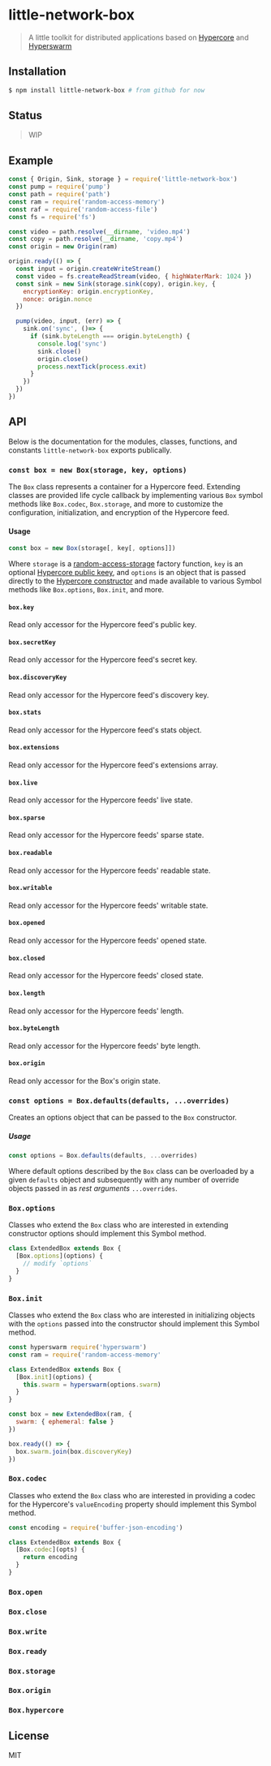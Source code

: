 little-network-box
==================

> A little toolkit for distributed applications based on
> [Hypercore][hypercore] and [Hyperswarm][hyperswarm]

## Installation

```sh
$ npm install little-network-box # from github for now
```

## Status

> WIP

## Example

```js
const { Origin, Sink, storage } = require('little-network-box')
const pump = require('pump')
const path = require('path')
const ram = require('random-access-memory')
const raf = require('random-access-file')
const fs = require('fs')

const video = path.resolve(__dirname, 'video.mp4')
const copy = path.resolve(__dirname, 'copy.mp4')
const origin = new Origin(ram)

origin.ready(() => {
  const input = origin.createWriteStream()
  const video = fs.createReadStream(video, { highWaterMark: 1024 })
  const sink = new Sink(storage.sink(copy), origin.key, {
    encryptionKey: origin.encryptionKey,
    nonce: origin.nonce
  })

  pump(video, input, (err) => {
    sink.on('sync', ()=> {
      if (sink.byteLength === origin.byteLength) {
        console.log('sync')
        sink.close()
        origin.close()
        process.nextTick(process.exit)
      }
    })
  })
})
```

## API

Below is the documentation for the modules, classes, functions, and
constants `little-network-box` exports publically.

### `const box = new Box(storage, key, options)`

The `Box` class represents a container for a Hypercore feed. Extending
classes are provided life cycle callback by implementing various
`Box` symbol methods like `Box.codec`, `Box.storage`, and more to customize
the configuration, initialization, and encryption of the Hypercore feed.

#### Usage

```js
const box = new Box(storage[, key[, options]])
```

Where `storage` is a [random-access-storage][random-access-storage]
factory function, `key` is an optional [Hypercore public
keey](https://github.com/mafintosh/hypercore/#feedkey), and `options` is
an object that is passed directly to the [Hypercore
constructor](https://github.com/mafintosh/hypercore/#var-feed--hypercorestorage-key-options)
and made available to various Symbol methods like `Box.options`,
`Box.init`, and more.

#### `box.key`

Read only accessor for the Hypercore feed's public key.

#### `box.secretKey`

Read only accessor for the Hypercore feed's secret key.

#### `box.discoveryKey`

Read only accessor for the Hypercore feed's discovery key.

#### `box.stats`

Read only accessor for the Hypercore feed's stats object.

#### `box.extensions`

Read only accessor for the Hypercore feed's extensions array.

#### `box.live`

Read only accessor for the Hypercore feeds' live state.

#### `box.sparse`

Read only accessor for the Hypercore feeds' sparse state.

#### `box.readable`

Read only accessor for the Hypercore feeds' readable state.

#### `box.writable`

Read only accessor for the Hypercore feeds' writable state.

#### `box.opened`

Read only accessor for the Hypercore feeds' opened state.

#### `box.closed`

Read only accessor for the Hypercore feeds' closed state.

#### `box.length`

Read only accessor for the Hypercore feeds' length.

#### `box.byteLength`

Read only accessor for the Hypercore feeds' byte length.

#### `box.origin`

Read only accessor for the Box's origin state.

### `const options = Box.defaults(defaults, ...overrides)`

Creates an options object that can be passed to the `Box` constructor.

##### Usage

```js
const options = Box.defaults(defaults, ...overrides)
```

Where default options described by the `Box` class can be overloaded by a
given `defaults` object and subsequently with any number of override
objects passed in as _rest arguments_ `...overrides`.

### `Box.options`

Classes who extend the `Box` class who are interested in extending
constructor options should implement this Symbol method.

```js
class ExtendedBox extends Box {
  [Box.options](options) {
    // modify `options`
  }
}
```

### `Box.init`

Classes who extend the `Box` class who are interested in initializing objects
with the `options` passed into the constructor should implement this
Symbol method.

```js
const hyperswarm require('hyperswarm')
const ram = require('random-access-memory'

class ExtendedBox extends Box {
  [Box.init](options) {
    this.swarm = hyperswarm(options.swarm)
  }
}

const box = new ExtendedBox(ram, {
  swarm: { ephemeral: false }
})

box.ready(() => {
  box.swarm.join(box.discoveryKey)
})
```

### `Box.codec`

Classes who extend the `Box` class who are interested in providing a
codec for the Hypercore's `valueEncoding` property should implement this
Symbol method.

```js
const encoding = require('buffer-json-encoding')

class ExtendedBox extends Box {
  [Box.codec](opts) {
    return encoding
  }
}
```

### `Box.open`
### `Box.close`
### `Box.write`
### `Box.ready`
### `Box.storage`
### `Box.origin`
### `Box.hypercore`

## License

MIT

[hypercore]: https://github.com/mafintosh/hypercore
[hyperswarm]: https://github.com/hyperswarm/hyperswarm
[random-access-storage]: https://github.com/random-access-storage/random-access-storage
